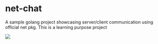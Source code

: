 # net-chat
A sample golang project showcasing server/client communication using official net pkg. This is a learning purpose project

![](https://github.com/3santree/net-chat/assets/37735352/48dfaf0e-7f3a-4149-af59-dd0ca4540cbd)
